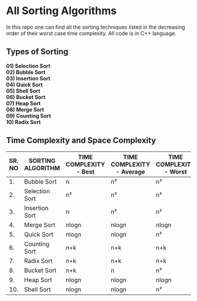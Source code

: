 # All Sorting Algorithms
  In this repo one can find all the sorting techniques listed in the decreasing order of their worst case time complexity. All code is in C++ language.

## Types of Sorting
  **01) Selection Sort**\
  **02) Bubble Sort**\
  **03) Insertion Sort**\
  **04) Quick Sort**\
  **05) Shell Sort**\
  **06) Bucket Sort**\
  **07) Heap Sort**\
  **08) Merge Sort**\
  **09) Counting Sort**\
  **10) Radix Sort**
  

## Time Complexity and Space Complexity
| SR. NO | SORTING ALGORITHM | TIME COMPLEXITY - Best | TIME COMPLEXITY - Average | TIME COMPLEXITY - Worst | SPACE COMPLEXITY |
| ------ | ----------------- | ---------------------- | ------------------------- | ----------------------- | ---------------- |
| 1.     | Bubble Sort       | n                      | n²	                      | n²	                    | 1                |
| 2.     | Selection Sort    | n²                     | n²	                      | n²	                    | 1                |   
| 3.     | Insertion Sort    | n	                    | n²	                      | n²	                    | 1                |   
| 4.     | Merge Sort	       | nlogn                  | nlogn	                    | nlogn	                  | n                |
| 5.     | Quick Sort	       | nlogn	                | nlogn	                    | n²	                    | logn             |
| 6.     | Counting Sort     | n+k	                  | n+k	                      | n+k	                    | max              |
| 7.     | Radix Sort	       | n+k	                  | n+k	                      | n+k	                    | max              |
| 8.     | Bucket Sort	     | n+k	                  | n	                        | n²	                    | n+k              |
| 9.     | Heap Sort	       | nlogn	                | nlogn	                    | nlogn	                  | 1                |
| 10.    | Shell Sort	       | nlogn	                | nlogn                     | n²                      | 1                |
